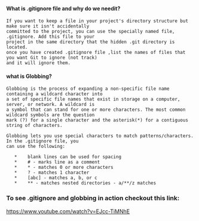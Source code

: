 #### What is .gitignore file and why do we needit?
```
If you want to keep a file in your project's directory structure but make sure it isn't accidentally 
committed to the project, you can use the specially named file, .gitignore. Add this file to your 
project in the same directory that the hidden .git directory is located. 
once you have created .gitignore file ,list the names of files that you want Git to ignore (not track) 
and it will ignore them.
```
#### what is Globbing?
```
Globbing is the process of expanding a non-specific file name containing a wildcard character into 
a set of specific file names that exist in storage on a computer, server, or network. A wildcard is
a symbol that can stand for one or more characters. The most common wildcard symbols are the question 
mark (?) for a single character and the asterisk(*) for a contiguous string of characters. 

Globbing lets you use special characters to match patterns/characters. In the .gitignore file, you 
can use the following:

   *	blank lines can be used for spacing
   *	# - marks line as a comment
   *	* - matches 0 or more characters
   *	? - matches 1 character
   *	[abc] - matches a, b, or c
   *	** - matches nested directories - a/**/z matches
 ```     

  ### To see .gitignore and globbing in action checkout this link:
  <https://www.youtube.com/watch?v=EJcc-TiMNhE>

        

